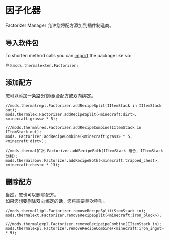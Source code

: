 # 因子化器

Factorizer Manager 允许您将配方添加到插件制造商。

## 导入软件包

To shorten method calls you can [import](/AdvancedFunctions/Import/) the package like so:

```zenscript
导入mods.thermalexten.Factorizer;
```

## 添加配方

您可以添加一条路分割/组合配方或双向绑定。

```zenscript
//mods.thermalrepl.Factorizer.addRecipeSplit(IItemStack in IItemStack out);
mods.thermalex.Factorizer.addRecipeSplit(<minecraft:dirt>, <minecraft:grass> * 5);

///mods.thermalres.Factorizer.addRecipeCombine(IItemStack in IItemStack out);
mods. Factorizer.addRecipeCombine(<minecraft:grass> * 5, <minecraft:dirt>);

//mods.thermal扩张.Factorizer.addRecipeBoth(IItemStack 组合, IItemStack 分割);
mods.thermalabov.Factorizer.addRecipeBoth(<minecraft:trapped_chest>, <minecraft:chest> * 13);
```

## 删除配方

当然，您也可以删除配方。  
如果您想要删除双向绑定的话，您将需要两次呼叫。

```zenscript
//mods.thermallipl.Factorizer.removeRecipeSplit(StemStack in);
mods.thermalext.Factorizer.removeRecipeSplit(<minecraft:iron_block>);

///mods.thermalexpl.Factorizer.removeRecipeipeCombine(IItemStack in);
mods.thermalexpl.Factorizer.removeRecipeCombine(<minecraft:iron_ingot> * 9);
```